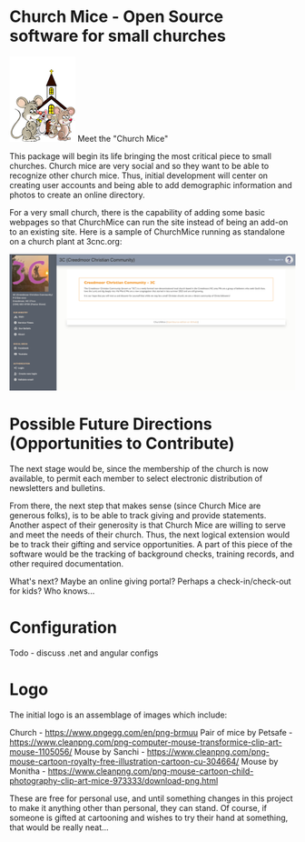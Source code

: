 # Church Mice - Open Source software for small churches
![Logo](https://github.com/ChrisLaforet/ChurchMice/blob/main/Images/ChurchMice150.png?raw=true) Meet the "Church Mice" 

This package will begin its life bringing the most critical piece to small churches.  Church mice are very social and so they want to be able to recognize other church mice.  Thus, initial development will center on creating user accounts and being able to add demographic information and photos to create an online directory.

For a very small church, there is the capability of adding some basic webpages so that ChurchMice can run the site instead of being an add-on to an existing site.  Here is a sample of ChurchMice running as standalone on a church plant at 3cnc.org:

![alt text](https://github.com/ChrisLaforet/ChurchMice/blob/main/Images/SampleChurchMiceScreen.png)


# Possible Future Directions (Opportunities to Contribute)

The next stage would be, since the membership of the church is now available, to permit each member to select electronic distribution of newsletters and bulletins.

From there, the next step that makes sense (since Church Mice are generous folks), is to be able to track giving and provide statements.  Another aspect of their generosity is that Church Mice are willing to serve and meet the needs of their church.  Thus, the next logical extension would be to track their gifting and service opportunities.  A part of this piece of the software would be the tracking of background checks, training records, and other required documentation.

What's next?  Maybe an online giving portal?  Perhaps a check-in/check-out for kids?  Who knows...

# Configuration

Todo - discuss .net and angular configs


# Logo

The initial logo is an assemblage of images which include:

Church - https://www.pngegg.com/en/png-brmuu
Pair of mice by Petsafe - https://www.cleanpng.com/png-computer-mouse-transformice-clip-art-mouse-1105056/
Mouse by Sanchi - https://www.cleanpng.com/png-mouse-cartoon-royalty-free-illustration-cartoon-cu-304664/
Mouse by Monitha - https://www.cleanpng.com/png-mouse-cartoon-child-photography-clip-art-mice-973333/download-png.html

These are free for personal use, and until something changes in this project to make it anything other than personal, they can stand.  Of course, if someone is gifted at cartooning and wishes to try their hand at something, that would be really neat...
